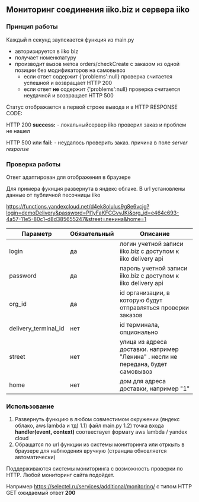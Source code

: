## Мониторинг соединения iiko.biz и сервера iiko

### Принцип работы 
Каждый n секунд заупскается функция из main.py
 * авторизируется в iiko biz
 * получает номенклатуру
 * производит вызов метоа orders/checkCreate с заказом из одной позиции без модификаторов на самовывоз
    * если ответ содержит {'problems':null} проверка считается успешной и возвращает HTTP 200
    * если ответ **не** содержит {'problems':null} проверка считается неудачной и возвращает HTTP 500
    

Статус отображается в первой строке вывода и в HTTP RESPONSE CODE:

HTTP 200 **success:** - локальныйсервер iiko проверил заказ и проблем не нашел

HTTP 500  или **fail:** - неудалось проверить заказ. причина в поле  *server response*

 
    
### Проверка работы
Ответ адаптирован для отображения в браузере
    
Для примера фукнция развернута в яндекс облаке. В url установлены данные от публичной песочницы iiko 

https://functions.yandexcloud.net/d4ek8olulus9g8e6vcjg?login=demoDelivery&password=PI1yFaKFCGvvJKi&org_id=e464c693-4a57-11e5-80c1-d8d385655247&street=ленина&home=1

| Параметр  |Обязательный| Описание |
| ----------|--- | ------------- |
| login  | да |логин учетной записи iiko.biz с доступом к iiko delivery  api |
| password | да | пароль учетной записи iiko.biz с доступом к iiko delivery  api|
| org_id | да | id организации, в которую будут отправляться проверки заказов |
|delivery_terminal_id | нет | id терминала, опционально|
| street| нет | улица из адреса доставки. например "Ленина" . несли не передана, будет самовывоз| 
| home   |  нет | дом для адреса доставки, например "1"|


### Использование
1) Развернуть функцию  в любом совместимом окружении (яндекс облако, aws lambda  и тд)
    1.1) файл main.py
    1.2) точка входа **handler(event, context)** соотвествует формату aws lambda / yandex cloud
2) Обращатся по url функции из системы  мониторинга или отркыть в браузере  для наблюдения вручную (странциа обновляется автоматически)

Поддерживаются системы мониторинга с возможность проверки по HTTP. Любой мониторинг сайта подойдет.

Например 
https://selectel.ru/services/additional/monitoring/
с типом HTTP GET ожидаемый ответ **200**



